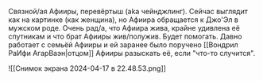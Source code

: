 Связной/ая Афииры, перевёртыш (aka чейнджлинг). 
Сейчас выглядит как на картинке (как женщина), но Афиира обращается к Джо'Эл в мужском роде. 
Очень рад/а, что Афиира жива, крайне удивлена её спутникам и что брат Афииры жив/полужив. Будет помогать. 
Давно работает с семьёй Афииры и ей заранее было поручено [[Вондрил РаИфи АгарВаэн|отцом]] Афииры разыскать её, если "что-то случится". 

![[Снимок экрана 2024-04-17 в 22.48.53.png]]